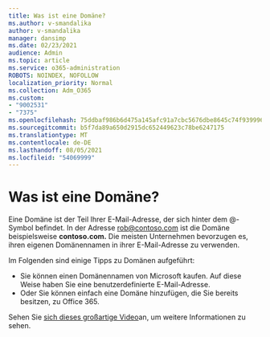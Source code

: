 ```yaml
---
title: Was ist eine Domäne?
ms.author: v-smandalika
author: v-smandalika
manager: dansimp
ms.date: 02/23/2021
audience: Admin
ms.topic: article
ms.service: o365-administration
ROBOTS: NOINDEX, NOFOLLOW
localization_priority: Normal
ms.collection: Adm_O365
ms.custom:
- "9002531"
- "7375"
ms.openlocfilehash: 75ddbaf986b6d475a145afc91a7cbc5676dbe8645c74f9399969c78be5d0342f
ms.sourcegitcommit: b5f7da89a650d2915dc652449623c78be6247175
ms.translationtype: MT
ms.contentlocale: de-DE
ms.lasthandoff: 08/05/2021
ms.locfileid: "54069999"
---
```

# <a name="whats-a-domain"></a>Was ist eine Domäne?

Eine Domäne ist der Teil Ihrer E-Mail-Adresse, der sich hinter dem @-Symbol befindet. In der Adresse rob@contoso.com ist die Domäne beispielsweise **contoso.com.** Die meisten Unternehmen bevorzugen es, ihren eigenen Domänennamen in ihrer E-Mail-Adresse zu verwenden.

Im Folgenden sind einige Tipps zu Domänen aufgeführt:

- Sie können einen Domänennamen von Microsoft kaufen. Auf diese Weise haben Sie eine benutzerdefinierte E-Mail-Adresse.
- Oder Sie können einfach eine Domäne hinzufügen, die Sie bereits besitzen, zu Office 365.

Sehen Sie [sich dieses großartige Video](https://www.youtube.com/watch)an, um weitere Informationen zu sehen.